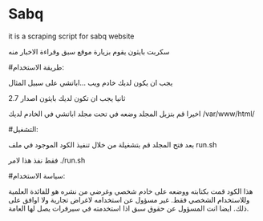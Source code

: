 # Sabq


it is a scraping script for sabq website




سكربت بايثون يقوم بزيارة موقع سبق وقراءة الاخبار منه 



#طريقة الاستخدام:

يجب ان يكون لديك خادم ويب ...اباتشي على سبيل المثال

ثانيا يجب ان تكون لديك بايثون اصدار 2.7 

اخيرا قم بتزيل المجلد وضعه في تحت مجلد اباتشي في الخادم لديك
/var/www/html/


#التشغيل:

بعد فتح المجلد قم بتشغيلة من خلال تنفيذ الكود الموجود في ملف
run.sh

فقط نفذ هذا لامر
./run.sh

#سياسة الاستخدام:

هذا الكود قمت بكتابته ووضعه على خادم شخصي وغرضي من نشره هو  للفائدة العلمية وللاستخدام الشخصي فقط. غير مسؤول عن استخدامه لاغراض تجارية ولا اوافق على ذلك. ايضا انت المسؤول عن حقوق سبق اذا استخدمته في سيرفرات يصل لها العامة.
